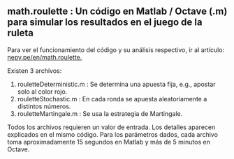 ## math.roulette : Un código en Matlab / Octave (.m) para simular los resultados en el juego de la ruleta
Para ver el funcionamiento del código y su análisis respectivo, ir al artículo: [nepy.pe/en/math.roulette.](http://www.nepy.pe/es/programacion/aprendiendo-programacion-con-la-ruleta-y-respondiendo-si-estamos-solos/) 

Existen 3 archivos: 

1. rouletteDeterministic.m : Se determina una apuesta fija, e.g., apostar solo al color rojo.
2. rouletteStochastic.m : En cada ronda se apuesta aleatoriamente a distintos números.
3. rouletteMartingale.m : Se usa la estrategia de Martingale.

Todos los archivos requieren un valor de entrada. Los detalles aparecen explicados en el mismo código.
Para los parámetros dados, cada archivo toma aproximadamente 15 segundos en Matlab y más de 5 minutos en Octave. 
